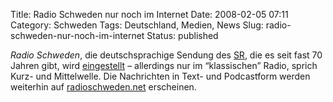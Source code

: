 Title: Radio Schweden nur noch im Internet
Date: 2008-02-05 07:11
Category: Schweden
Tags: Deutschland, Medien, News
Slug: radio-schweden-nur-noch-im-internet
Status: published

*Radio Schweden*, die deutschsprachige Sendung des
[SR](http://www.sr.se), die es seit fast 70 Jahren gibt, wird
[eingestellt](http://sr.se/cgi-bin/international/nyhetssidor/artikel.asp?nyheter=1&programid=2108&Artikel=1872631)
– allerdings nur im “klassischen” Radio, sprich Kurz- und Mittelwelle.
Die Nachrichten in Text- und Podcastform werden weiterhin auf
[radioschweden.net](http://radioschweden.net/) erscheinen.

